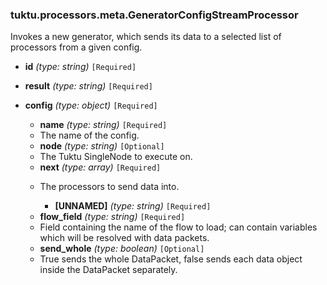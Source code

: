 ### tuktu.processors.meta.GeneratorConfigStreamProcessor
Invokes a new generator, which sends its data to a selected list of processors from a given config.

  * **id** *(type: string)* `[Required]`

  * **result** *(type: string)* `[Required]`

  * **config** *(type: object)* `[Required]`

    * **name** *(type: string)* `[Required]`
    - The name of the config.

    * **node** *(type: string)* `[Optional]`
    - The Tuktu SingleNode to execute on.

    * **next** *(type: array)* `[Required]`
    - The processors to send data into.

      * **[UNNAMED]** *(type: string)* `[Required]`

    * **flow_field** *(type: string)* `[Required]`
    - Field containing the name of the flow to load; can contain variables which will be resolved with data packets.

    * **send_whole** *(type: boolean)* `[Optional]`
    - True sends the whole DataPacket, false sends each data object inside the DataPacket separately.

